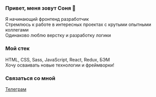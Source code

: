 ### Привет, меня зовут Соня 👋

Я начинающий фронтенд разработчик<br>
Стремлюсь к работе в интересных проектах с крутыми опытными коллегами<br>
Одинаково люблю верстку и разработку логики

### Мой стек
HTML, CSS, Sass, JavaScript, React, Redux, БЭМ<br>
Хочу осваивать новые технологии и фреймворки!

### Связаться со мной
[Телеграм](https://t.me/klmvsn)
